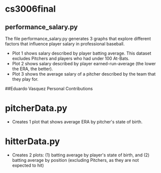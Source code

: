 # cs3006final

## performance_salary.py
The file performance_salary.py generates 3 graphs that explore different factors that influence player salary in professional baseball.
- Plot 1 shows salary described by player batting average. This dataset excludes Pitchers and players who had under 100 At-Bats.
- Plot 2 shows salary described by player earned-run-average (the lower the ERA, the better).
- Plot 3 shows the average salary of a pitcher described by the team that they play for.

##Eduardo Vasquez Personal Contributions
  # pitcherData.py
  - Creates 1 plot that shows average ERA by pitcher's state of birth.
  # hitterData.py
  - Creates 2 plots: (1) batting average by player's state of birth, and (2) batting average by position (excluding Pitchers, as they are not expected to hit)
